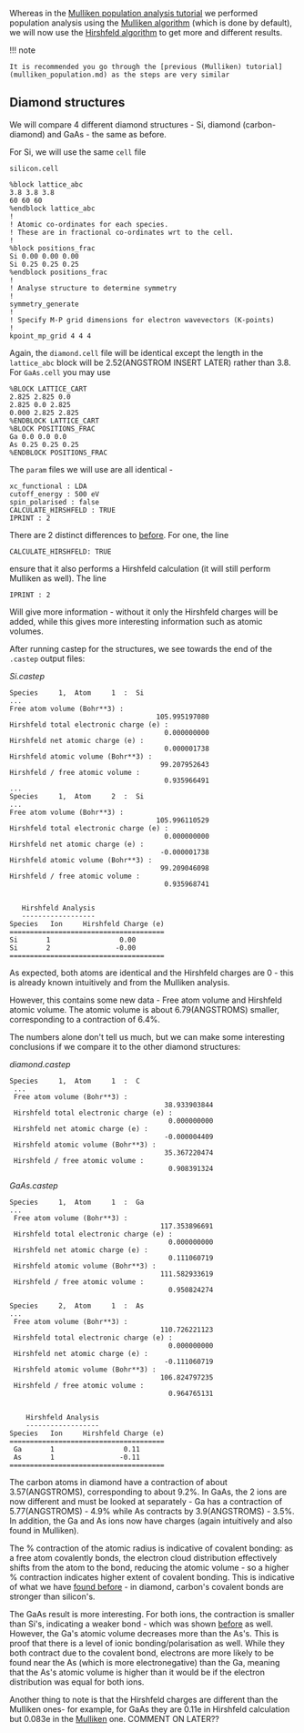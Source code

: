 Whereas in the [Mulliken population analysis tutorial](mulliken_population.md) we performed population analysis using the [Mulliken algorithm](../../documentation/Groundstate/population_analysis.md#mulliken-population-analysis) (which is done by default), we will now use the [Hirshfeld algorithm](../../documentation/Groundstate/population_analysis.md#the-hirshfeld-partitioning-scheme) to get more and different results.

!!! note

    It is recommended you go through the [previous (Mulliken) tutorial](mulliken_population.md) as the steps are very similar


## Diamond structures

We will compare 4 different diamond structures - Si, diamond (carbon-diamond) and GaAs - the same as before.

For Si, we will use the same `cell` file

`silicon.cell`

```
%block lattice_abc
3.8 3.8 3.8
60 60 60
%endblock lattice_abc
!
! Atomic co-ordinates for each species.
! These are in fractional co-ordinates wrt to the cell.
!
%block positions_frac
Si 0.00 0.00 0.00
Si 0.25 0.25 0.25
%endblock positions_frac
!
! Analyse structure to determine symmetry
!
symmetry_generate
!
! Specify M-P grid dimensions for electron wavevectors (K-points)
!
kpoint_mp_grid 4 4 4

```
Again, the `diamond.cell` file will be identical except the length in the `lattice_abc` block will be 2.52(ANGSTROM INSERT LATER) rather than 3.8. For `GaAs.cell` you may use
```
%BLOCK LATTICE_CART
2.825 2.825 0.0
2.825 0.0 2.825
0.000 2.825 2.825
%ENDBLOCK LATTICE_CART
%BLOCK POSITIONS_FRAC
Ga 0.0 0.0 0.0
As 0.25 0.25 0.25
%ENDBLOCK POSITIONS_FRAC
```  
The `param` files we will use are all identical -
```
xc_functional : LDA
cutoff_energy : 500 eV
spin_polarised : false
CALCULATE_HIRSHFELD : TRUE
IPRINT : 2
```
There are 2 distinct differences to [before](mulliken_population.md). For one, the line

```
CALCULATE_HIRSHFELD: TRUE
```

ensure that it also performs a Hirshfeld calculation (it will still perform Mulliken as well). The line

```
IPRINT : 2
```

Will give more information - without it only the Hirshfeld charges will be added, while this gives more interesting information such as atomic volumes.

After running castep for the structures, we see towards the end of the `.castep` output files:

*Si.castep*

```
Species     1,  Atom     1  :  Si
...
Free atom volume (Bohr**3) :
                                    105.995197080
Hirshfeld total electronic charge (e) :
                                      0.000000000
Hirshfeld net atomic charge (e) :
                                      0.000001738
Hirshfeld atomic volume (Bohr**3) :
                                     99.207952643
Hirshfeld / free atomic volume :
                                      0.935966491
...
Species     1,  Atom     2  :  Si
...
Free atom volume (Bohr**3) :
                                    105.996110529
Hirshfeld total electronic charge (e) :
                                      0.000000000
Hirshfeld net atomic charge (e) :
                                     -0.000001738
Hirshfeld atomic volume (Bohr**3) :
                                     99.209046098
Hirshfeld / free atomic volume :
                                      0.935968741


   Hirshfeld Analysis
   ------------------
Species   Ion     Hirshfeld Charge (e)
======================================
Si       1                 0.00
Si       2                -0.00
======================================

```

As expected, both atoms are identical and the Hirshfeld charges are 0 - this is already known intuitively and from the Mulliken analysis.

However, this contains some new data - Free atom volume and Hirshfeld atomic volume. The atomic volume is about 6.79(ANGSTROMS) smaller, corresponding to a contraction of 6.4%.

The numbers alone don't tell us much, but we can make some interesting conclusions if we compare it to the other diamond structures:

*diamond.castep*
```
Species     1,  Atom     1  :  C
 ...
 Free atom volume (Bohr**3) :
                                      38.933903844
 Hirshfeld total electronic charge (e) :
                                       0.000000000
 Hirshfeld net atomic charge (e) :
                                      -0.000004409
 Hirshfeld atomic volume (Bohr**3) :
                                      35.367220474
 Hirshfeld / free atomic volume :
                                       0.908391324
```

*GaAs.castep*

```
Species     1,  Atom     1  :  Ga
...
 Free atom volume (Bohr**3) :
                                     117.353896691
 Hirshfeld total electronic charge (e) :
                                       0.000000000
 Hirshfeld net atomic charge (e) :
                                       0.111060719
 Hirshfeld atomic volume (Bohr**3) :
                                     111.582933619
 Hirshfeld / free atomic volume :
                                       0.950824274

Species     2,  Atom     1  :  As
...
 Free atom volume (Bohr**3) :
                                     110.726221123
 Hirshfeld total electronic charge (e) :
                                       0.000000000
 Hirshfeld net atomic charge (e) :
                                      -0.111060719
 Hirshfeld atomic volume (Bohr**3) :
                                     106.824797235
 Hirshfeld / free atomic volume :
                                       0.964765131


    Hirshfeld Analysis
    ------------------
Species   Ion     Hirshfeld Charge (e)
======================================
 Ga       1                 0.11
 As       1                -0.11
======================================
```

The carbon atoms in diamond have a contraction of about 3.57(ANGSTROMS), corresponding to about 9.2%. In GaAs, the 2 ions are now different and must be looked at separately - Ga has a contraction of 5.77(ANGSTROMS) - 4.9% while As contracts by 3.9(ANGSTROMS) - 3.5%. In addition, the Ga and As ions now have charges (again intuitively and also found in Mulliken).

The % contraction of the atomic radius is indicative of covalent bonding: as a free atom covalently bonds, the electron cloud distribution effectively shifts from the atom to the bond, reducing the atomic volume - so a higher % contraction indicates higher extent of covalent bonding. This is indicative of what we have [found before](mulliken_population.md) - in diamond, carbon's covalent bonds are stronger than silicon's.

The GaAs result is more interesting. For both ions, the contraction is smaller than Si's, indicating a weaker bond - which was shown [before](mulliken_population.md) as well. However, the Ga's atomic volume decreases more than the As's. This is proof that there is a level of ionic bonding/polarisation as well. While they both contract due to the covalent bond, electrons are more likely to be found near the As (which is more electronegative) than the Ga, meaning that the As's atomic volume is higher than it would be if the electron distribution was equal for both ions.

Another thing to note is that the Hirshfeld charges are different than the Mulliken ones- for example, for GaAs they are 0.11e in Hirshfeld calculation but 0.083e in the [Mulliken](mulliken_population.md) one. COMMENT ON LATER??
